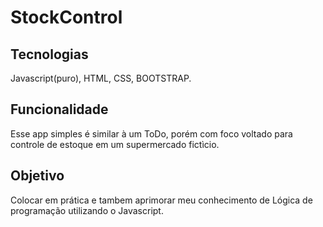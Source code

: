 # StockControl

## Tecnologias
  Javascript(puro), HTML, CSS, BOOTSTRAP.

## Funcionalidade
  Esse app simples é similar à um ToDo, porém com foco voltado para controle de estoque em um supermercado fictìcio.

## Objetivo
  Colocar em prática e tambem aprimorar meu conhecimento de Lógica de programação utilizando o Javascript.

